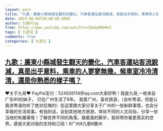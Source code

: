 ```yaml
---
layout: post
title: "九歌：廣東小縣城發生翻天的變化，汽車客運站客流銳減，真是出乎意料，乘車的人寥寥無幾，候車室冷冷清清，還是你熟悉的樣子嗎？"
date: 2023-06-09T10:00:09.000Z
author: 九歌Vlog
from: https://www.youtube.com/watch?v=CbeGyMAhMeI
tags: [ 九哥记 ]
comments: True
categories: [ 九哥记 ]
---
```

<!--1686304809000-->
[九歌：廣東小縣城發生翻天的變化，汽車客運站客流銳減，真是出乎意料，乘車的人寥寥無幾，候車室冷冷清清，還是你熟悉的樣子嗎？](https://www.youtube.com/watch?v=CbeGyMAhMeI)
------

<div>
♥关于九哥♥ PayPal支付：524926114@qq.com大家好鸭！我是九哥,一枚来自广东90的妹子， 已在广州生活了6年。 我爱广州，喜欢旅游，（会听粤语，但是让我讲粤语你听了绝对后悔的）在这里跟大家分享关于广州的一些新鲜事情，也会分享我的生活琐事。有钱的话，会到其他地方旅游，体验不同的人文风俗，分享一些当地的有趣事情！了解世界不同的角落，跟着我的脚步，我将带你看更真实的世界。感谢大家对我的支持和订阅！#广州#九歌#廣州
</div>
